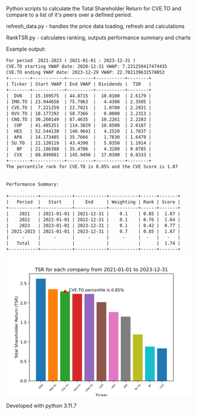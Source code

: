 Python scripts to calculate the Total Shareholder Return for CVE.TO and compare to 
a list of it's peers over a defined period.

refresh_data.py - handles the price data loading, refresh and calculations

RankTSR.py - calculates ranking, outputs performance summary and charts 

Example output:

    For period  2021-2023 ( 2021-01-01 : 2023-12-31 )
    CVE.TO starting VWAP date: 2020-12-31 VWAP: 7.221259417474435
    CVE.TO ending VWAP date: 2023-12-29 VWAP: 22.702139632578053
    +--------+------------+----------+-----------+--------+
    | Ticker | Start VWAP | End VWAP | Dividends |  TSR   |
    +--------+------------+----------+-----------+--------+
    |  DVN   | 15.169575  | 44.8715  |  10.0100  | 2.6179 |
    | IMO.TO | 23.944658  | 75.7963  |   4.4300  | 2.3505 |
    | CVE.TO |  7.221259  | 22.7021  |   1.0780  | 2.2931 |
    | OVV.TO | 18.177292  | 58.7366  |   0.0000  | 2.2313 |
    | CNQ.TO | 30.260149  | 87.4635  |  10.2261  | 2.2283 |
    |  COP   | 41.485251  | 114.3829 |  10.8500  | 2.0187 |
    |  HES   | 52.544130  | 140.9641 |   4.2520  | 1.7637 |
    |  APA   | 14.173405  | 35.7666  |   1.7630  | 1.6479 |
    | SU.TO  | 22.120119  | 43.4390  |   5.0350  | 1.1914 |
    |   BP   | 21.186388  | 35.4706  |   4.3280  | 0.8785 |
    |  CVX   | 88.899881  | 145.9496 |  17.0300  | 0.8333 |
    +--------+------------+----------+-----------+--------+
    The percentile rank for CVE.TO is 0.85% and the CVE Score is 1.87 


    Performance Summary:

    +-----------+------------+------------+-----------+------+-------+
    |   Period  |   Start    |    End     | Weighting | Rank | Score |
    +-----------+------------+------------+-----------+------+-------+
    |    2021   | 2021-01-01 | 2021-12-31 |    0.1    | 0.85 |  1.87 |
    |    2022   | 2022-01-01 | 2022-12-31 |    0.1    | 0.76 |  1.64 |
    |    2023   | 2023-01-01 | 2023-12-31 |    0.1    | 0.42 |  0.77 |
    | 2021-2023 | 2021-01-01 | 2023-12-31 |    0.7    | 0.85 |  1.87 |
    |     -     |     -      |     -      |     -     |  -   |   -   |
    |   Total   |            |            |           |      |  1.74 |
    +-----------+------------+------------+-----------+------+-------+

![example chart](https://raw.githubusercontent.com/mrd0n/RankTSR/main/charts/tsr_chart_2021-All%20years.png "2021-2023 example")

Developed with python 3.11.7